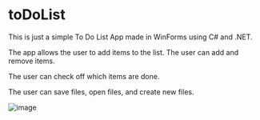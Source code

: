 # toDoList

This is just a simple To Do List App made in WinForms using C# and .NET. 

The app allows the user to add items to the list. The user can add and remove items.

The user can check off which items are done.

The user can save files, open files, and create new files.



![image](https://user-images.githubusercontent.com/83522315/200994612-51912154-a590-4e06-ba73-79ea2ac3e822.png)
